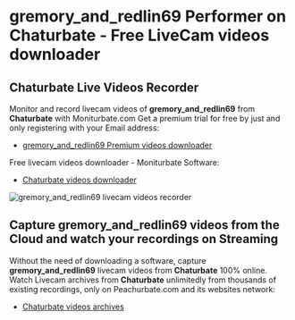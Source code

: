 # gremory_and_redlin69 Performer on Chaturbate - Free LiveCam videos downloader

## Chaturbate Live Videos Recorder

Monitor and record livecam videos of **gremory_and_redlin69** from **Chaturbate** with Moniturbate.com
Get a premium trial for free by just and only registering with your Email address:
* [gremory_and_redlin69 Premium videos downloader](https://moniturbate.com/request-demo-licence-key.html)

Free livecam videos downloader - Moniturbate Software:
* [Chaturbate videos downloader](https://moniturbate.com/moniturbate-download-software.html)

![gremory_and_redlin69 livecam videos recorder](https://peachurnet.com/templates/moniturbate-software.png)


## Capture gremory_and_redlin69 videos from the Cloud and watch your recordings on Streaming

Without the need of downloading a software, capture **gremory_and_redlin69** livecam videos from **Chaturbate** 100% online.
Watch Livecam archives from **Chaturbate** unlimitedly from thousands of existing recordings, only on Peachurbate.com and its websites network:
* [Chaturbate videos archives](https://peachurnet.com/)